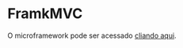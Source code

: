 # FramkMVC

O microframework pode ser acessado [cliando aqui](https://diegofernandesdev.000webhostapp.com/).
